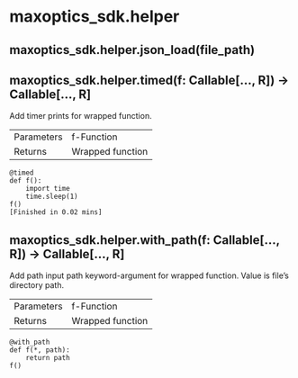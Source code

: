 # maxoptics_sdk.helper 

## maxoptics_sdk.helper.json_load(file_path)
## maxoptics_sdk.helper.timed(f: Callable[..., R]) → Callable[..., R]

Add timer prints for wrapped function.



<table class="custom-table">
  <tr>
    <td>Parameters</td>
    <td>f-Function</td>
  </tr>
  <tr>
    <td>Returns</td>
    <td>Wrapped function</td>
  </tr>
</table>






    @timed
    def f():
        import time
        time.sleep(1)
    f()
    [Finished in 0.02 mins]


## maxoptics_sdk.helper.with_path(f: Callable[..., R]) → Callable[..., R]

Add path input path keyword-argument for wrapped function. Value is file’s directory path.

<table class="custom-table">
  <tr>
    <td>Parameters</td>
    <td>f-Function</td>
  </tr>
  <tr>
    <td>Returns</td>
    <td>Wrapped function</td>
  </tr>
</table>

    @with_path
    def f(*, path):
        return path
    f()